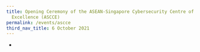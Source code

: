 ```yaml
---
title: Opening Ceremony of the ASEAN-Singapore Cybersecurity Centre of
  Excellence (ASCCE)
permalink: /events/ascce
third_nav_title: 6 October 2021
---
```

-